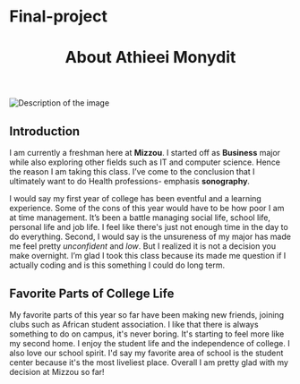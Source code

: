 # Final-project


<!DOCTYPE html>
<html>
  <head>
  </head>
  <body>
    <header>
      <h1>About Athieei Monydit</h1>
    </header>
    <section>
      <img src="IMG_5965.jpeg" alt="Description of the image">
      <h2>Introduction</h2>
      <p>I am currently a freshman here at <strong>Mizzou</strong>. I started off as <strong>Business</strong> major while also exploring other fields such as IT and computer science. Hence the reason I am taking this class. I’ve come to the conclusion that I ultimately want to do Health professions- emphasis <strong>sonography</strong>.</p>
      <p>I would say my first year of college has been eventful and a learning experience. Some of the cons of this year would have to be how poor I am at time management. It’s been a battle managing social life, school life, personal life and job life. I feel like there's just not enough time in the day to do everything. Second, I would say is the unsureness of my major has made me feel pretty <em>unconfident</em> and <em>low</em>. But I realized it is not a decision you make overnight. I’m glad I took this class because its made me question if I actually coding and is this something I could do long term.</p>
      <h2>Favorite Parts of College Life</h2>
      <p>My favorite parts of this year so far have been making new friends, joining clubs such as African student association. I like that there is always something to do on campus, it's never boring. It's starting to feel more like my second home. I enjoy the student life and the independence of college. I also love our school spirit. I'd say my favorite area of school is the student center because it's the most liveliest place. Overall I am pretty glad with my decision at Mizzou so far!</p>
    </section>
  </body>
</html>
